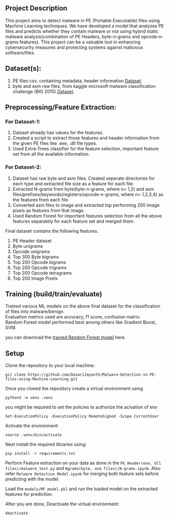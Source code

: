 
## Project Description  
This project aims to detect malware in PE (Portable Executable) files using Machine Learning techniques. We have developed a model that analyzes PE files and predicts whether they contain malware or not using hybrid static malware analysis(combination of PE Headers, byte-n-grams and opcode-n-grams features). This project can be a valuable tool in enhancing cybersecurity measures and protecting systems against malicious software/files.
   
## Dataset(s):  
1. PE files csv, containing metadata, header information [Dataset](https://www.kaggle.com/datasets/dasarijayanth/pe-header-data).  
2. byte and asm raw files, from kaggle microsoft malware classification challenge (BIG 2015) [Dataset](https://www.kaggle.com/competitions/malware-classification/data).  
   
## Preprocessing/Feature Extraction:  
  
### For Dataset-1:  
1. Dataset already has values for the features.  
2. Created a script to extract those features and header information from the given PE files like .exe, .dll file types.  
3. Used Extra-Trees classifier for the feature selection, important feature set from all the available information.  
  
### For Dataset-2:
1. Dataset has raw byte and asm files. Created seperate directories for each type and extracted file size as a feature for each file.  
2. Extracted N-grams from byte(byte-n-grams, where n= 1,2) and asm files(prefixes/keywords/registers/opcode-n-grams, where n= 1,2,3,4) as the features from each file.  
3. Converted asm files to image and extracted top performing 200 image pixels as features from that image.  
4. Used Random Forest for important features selection from all the above features separately for each feature set and merged them.  
  
Final dataset contains the following features.  
1. PE Header dataset  
2. Byte unigrams  
3. Opcode unigrams  
4. Top 300 Byte bigrams  
5. Top 200 Opcode bigrams  
6. Top 200 Opcode trigrams  
7. Top 200 Opcode tetragrams  
8. Top 200 Image Pixels  
   
## Training (build/train/evaluate)  
Trained various ML models on the above final dataset for the classification of files into malware/benign.  
Evaluation metrics used are accuracy, f1 score, confusion matrix.  
Random Forest model performed best among others like Gradient Boost, SVM.  

you can download the [trained Random Forest model](https://github.com/DasariJayanth/Malware-Detection-in-PE-files-using-Machine-Learning/blob/ce340fed1072ce4517e22c50d03e28b414bc3e87/models/RF_model.pkl) here.

## Setup  
  
Clone the repository to your local machine:

```
git clone https://github.com/DasariJayanth/Malware-Detection-in-PE-files-using-Machine-Learning.git  
```

Once you cloned the repository create a virtual environment using

```
python3 -m venv .venv
```

you might be required to set the policies to authorize the acivation of env    

```
Set-ExecutionPolicy -ExecutionPolicy RemoteSigned -Scope CurrentUser  
```

Activate the environment:

```
source .venv/bin/activate
```

Next install the required libraries using:

```
pip install -r requirements.txt
```

Perform Feature extraction on your data as done in the `PE_Header(exe, dll files)/malware_test.py` and `Ngrams(byte, asm files)/N-grams.ipynb`. Also refer `Malware Detection Model.ipynb` for merging both feature sets before predicting with the model.    
  
Load the `models/RF_model.pkl` and run the loaded model on the extracted features for prediction.  
  
After you are done, Deactivate the virtual environment:  

```
deactivate  
```